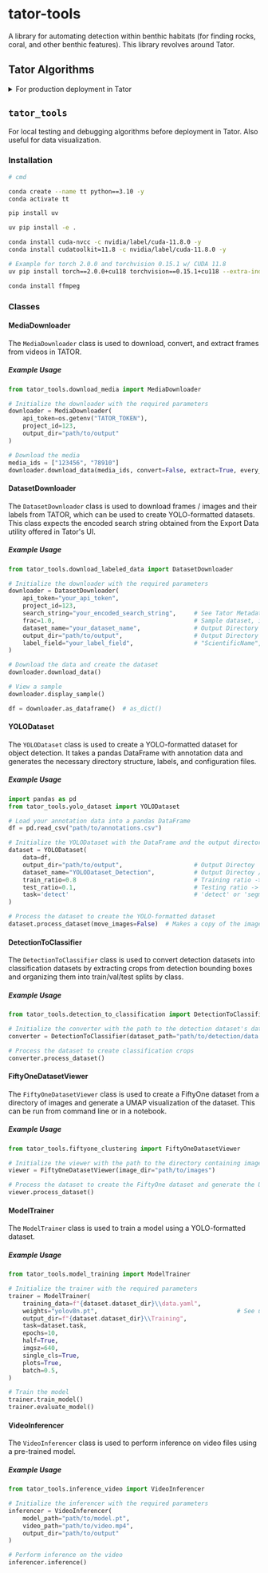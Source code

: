 # tator-tools

A library for automating detection within benthic habitats (for finding rocks, coral, and other benthic features). This library revolves around Tator.

## Tator Algorithms

<details>
<summary>For production deployment in Tator</summary>

### Installation

```bash
# cmd

conda create --name tt python==3.10 -y
conda activate tt

pip install uv

uv pip install -r requirements.txt

conda install cuda-nvcc -c nvidia/label/cuda-11.8.0 -y
conda install cudatoolkit=11.8 -c nvidia/label/cuda-11.8.0 -y

# Example for torch 2.0.0 and torchvision 0.15.1 w/ CUDA 11.8
uv pip install torch==2.0.0+cu118 torchvision==0.15.1+cu118 --extra-index-url https://download.pytorch.org/whl/cu118
```

Test out the algorithms using the `app.py` script (`gradio`):

```bash
# cmd

python Algorithms/app.py
```

</details>

## `tator_tools`

For local testing and debugging algorithms before deployment in Tator. Also useful for data visualization.

### Installation

```bash
# cmd

conda create --name tt python==3.10 -y
conda activate tt

pip install uv

uv pip install -e .

conda install cuda-nvcc -c nvidia/label/cuda-11.8.0 -y
conda install cudatoolkit=11.8 -c nvidia/label/cuda-11.8.0 -y

# Example for torch 2.0.0 and torchvision 0.15.1 w/ CUDA 11.8
uv pip install torch==2.0.0+cu118 torchvision==0.15.1+cu118 --extra-index-url https://download.pytorch.org/whl/cu118

conda install ffmpeg
```

### Classes

#### MediaDownloader

The `MediaDownloader` class is used to download, convert, and extract frames from videos in TATOR.

##### Example Usage

```python
from tator_tools.download_media import MediaDownloader

# Initialize the downloader with the required parameters
downloader = MediaDownloader(
    api_token=os.getenv("TATOR_TOKEN"),
    project_id=123,
    output_dir="path/to/output"
)

# Download the media
media_ids = ["123456", "78910"]
downloader.download_data(media_ids, convert=False, extract=True, every_n_seconds=1.0)
```

#### DatasetDownloader

The `DatasetDownloader` class is used to download frames / images and their labels from TATOR, which can be used to
create YOLO-formatted datasets. This class expects the encoded search string obtained from the Export Data utility 
offered in Tator's UI.

##### Example Usage

```python
from tator_tools.download_labeled_data import DatasetDownloader

# Initialize the downloader with the required parameters
downloader = DatasetDownloader(
    api_token="your_api_token",
    project_id=123,
    search_string="your_encoded_search_string",     # See Tator Metadata -> Export Data utility
    frac=1.0,                                       # Sample dataset, if applicable
    dataset_name="your_dataset_name",               # Output Directory Name
    output_dir="path/to/output",                    # Output Directory
    label_field="your_label_field",                 # "ScientificName", "Label", (or a list of fields)
)

# Download the data and create the dataset
downloader.download_data()

# View a sample
downloader.display_sample()

df = downloader.as_dataframe()  # as_dict()
```

#### YOLODataset

The `YOLODataset` class is used to create a YOLO-formatted dataset for object detection. It takes a pandas DataFrame 
with annotation data and generates the necessary directory structure, labels, and configuration files.

##### Example Usage

```python
import pandas as pd
from tator_tools.yolo_dataset import YOLODataset

# Load your annotation data into a pandas DataFrame
df = pd.read_csv("path/to/annotations.csv")

# Initialize the YOLODataset with the DataFrame and the output directory
dataset = YOLODataset(
    data=df,
    output_dir="path/to/output",                    # Output Directoy
    dataset_name="YOLODataset_Detection",           # Output Directoy /Dataset Name -> train/valid/test, data.yaml 
    train_ratio=0.8                                 # Training ratio -> train / valid
    test_ratio=0.1,                                 # Testing ratio -> (train / valid) / test
    task='detect'                                   # 'detect' or 'segment' (the latter needs polygons)
)

# Process the dataset to create the YOLO-formatted dataset
dataset.process_dataset(move_images=False)  # Makes a copy of the images instead of moving them
```

#### DetectionToClassifier

The `DetectionToClassifier` class is used to convert detection datasets into classification datasets by extracting crops from detection bounding boxes and organizing them into train/val/test splits by class.

##### Example Usage

```python
from tator_tools.detection_to_classification import DetectionToClassifier

# Initialize the converter with the path to the detection dataset's data.yaml file and the output directory
converter = DetectionToClassifier(dataset_path="path/to/detection/data.yaml", output_dir="path/to/output")

# Process the dataset to create classification crops
converter.process_dataset()
```

#### FiftyOneDatasetViewer

The `FiftyOneDatasetViewer` class is used to create a FiftyOne dataset from a directory of images and generate a UMAP 
visualization of the dataset. This can be run from command line or in a notebook.

##### Example Usage

```python
from tator_tools.fiftyone_clustering import FiftyOneDatasetViewer

# Initialize the viewer with the path to the directory containing images
viewer = FiftyOneDatasetViewer(image_dir="path/to/images")

# Process the dataset to create the FiftyOne dataset and generate the UMAP visualization
viewer.process_dataset()

```

#### ModelTrainer

The `ModelTrainer` class is used to train a model using a YOLO-formatted dataset.

##### Example Usage

```python
from tator_tools.model_training import ModelTrainer

# Initialize the trainer with the required parameters
trainer = ModelTrainer(
    training_data=f"{dataset.dataset_dir}\\data.yaml",
    weights="yolov8n.pt",                                       # See ultralytics website for models (8.3.0)
    output_dir=f"{dataset.dataset_dir}\\Training",
    task=dataset.task,
    epochs=10,
    half=True,
    imgsz=640,
    single_cls=True,
    plots=True,
    batch=0.5,
)

# Train the model
trainer.train_model()
trainer.evaluate_model()
```

#### VideoInferencer

The `VideoInferencer` class is used to perform inference on video files using a pre-trained model.

##### Example Usage

```python
from tator_tools.inference_video import VideoInferencer

# Initialize the inferencer with the required parameters
inferencer = VideoInferencer(
    model_path="path/to/model.pt",
    video_path="path/to/video.mp4",
    output_dir="path/to/output"
)

# Perform inference on the video
inferencer.inference()
```
